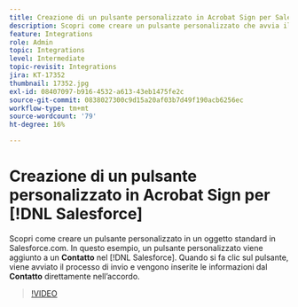 ```yaml
---
title: Creazione di un pulsante personalizzato in Acrobat Sign per Salesforce
description: Scopri come creare un pulsante personalizzato che avvia il processo di invio e inserisce automaticamente i dati in un accordo
feature: Integrations
role: Admin
topic: Integrations
level: Intermediate
topic-revisit: Integrations
jira: KT-17352
thumbnail: 17352.jpg
exl-id: 08407097-b916-4532-a613-43eb1475fe2c
source-git-commit: 0838027300c9d15a20af03b7d49f190acb6256ec
workflow-type: tm+mt
source-wordcount: '79'
ht-degree: 16%

---
```


# Creazione di un pulsante personalizzato in Acrobat Sign per [!DNL Salesforce]

Scopri come creare un pulsante personalizzato in un oggetto standard in Salesforce.com. In questo esempio, un pulsante personalizzato viene aggiunto a un **Contatto** nel [!DNL Salesforce]. Quando si fa clic sul pulsante, viene avviato il processo di invio e vengono inserite le informazioni dal **Contatto** direttamente nell’accordo.

>[!VIDEO](https://video.tv.adobe.com/v/17352?quality=12&learn=on&hidetitle=true)

